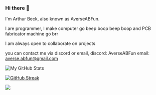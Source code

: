 ### Hi there 👋
I'm Arthur Beck, also known as AverseABFun. 

I are programmer, I make computer go beep boop beep boop and PCB fabricator machine go brr

I am always open to collaborate on projects

you can contact me via discord or email, discord: AverseABFun email: averse.abfun@gmail.com

![My GitHub Stats](https://github-readme-stats.vercel.app/api?username=AverseABFun)

[![GitHub Streak](https://streak-stats.demolab.com?user=AverseABFun&theme=dark&hide_border=true)](https://git.io/streak-stats)

![](http://github-profile-summary-cards.vercel.app/api/cards/profile-details?username=AverseABFun&theme=default)
